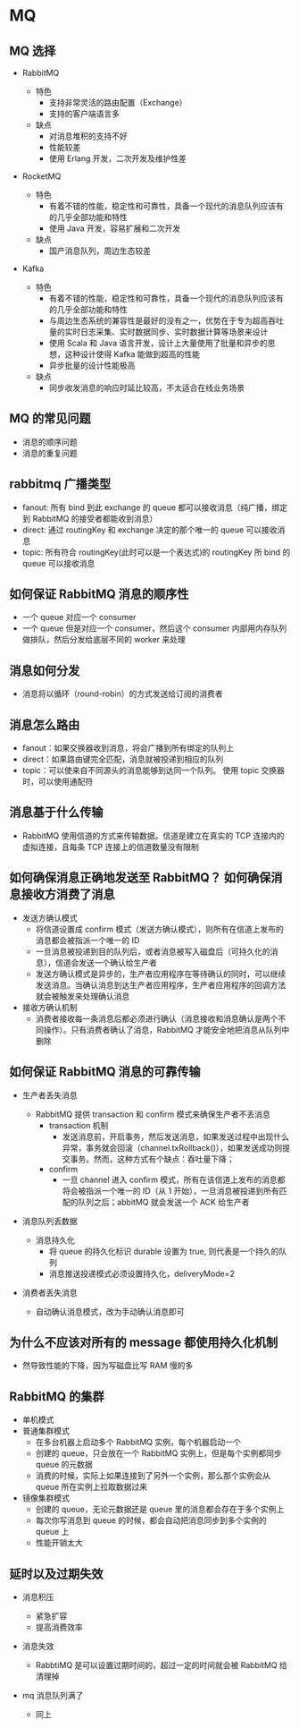 # MQ

## MQ 选择

- RabbitMQ

  - 特色
    - 支持非常灵活的路由配置（Exchange）
    - 支持的客户端语言多
  - 缺点
    - 对消息堆积的支持不好
    - 性能较差
    - 使用 Erlang 开发，二次开发及维护性差

- RocketMQ

  - 特色
    - 有着不错的性能，稳定性和可靠性，具备一个现代的消息队列应该有的几乎全部功能和特性
    - 使用 Java 开发，容易扩展和二次开发
  - 缺点
    - 国产消息队列，周边生态较差

- Kafka

  - 特色
    - 有着不错的性能，稳定性和可靠性，具备一个现代的消息队列应该有的几乎全部功能和特性
    - 与周边生态系统的兼容性是最好的没有之一，优势在于专为超高吞吐量的实时日志采集、实时数据同步、实时数据计算等场景来设计
    - 使用 Scala 和 Java 语言开发，设计上大量使用了批量和异步的思想，这种设计使得 Kafka 能做到超高的性能
    - 异步批量的设计性能极高
  - 缺点
    - 同步收发消息的响应时延比较高，不太适合在线业务场景

## MQ 的常见问题

- 消息的顺序问题
- 消息的重复问题

## rabbitmq 广播类型

- fanout: 所有 bind 到此 exchange 的 queue 都可以接收消息（纯广播，绑定到 RabbitMQ 的接受者都能收到消息）
- direct: 通过 routingKey 和 exchange 决定的那个唯一的 queue 可以接收消息
- topic: 所有符合 routingKey(此时可以是一个表达式)的 routingKey 所 bind 的 queue 可以接收消息

## 如何保证 RabbitMQ 消息的顺序性

- 一个 queue 对应一个 consumer
- 一个 queue 但是对应一个 consumer，然后这个 consumer 内部用内存队列做排队，然后分发给底层不同的 worker 来处理

## 消息如何分发

- 消息将以循环（round-robin）的方式发送给订阅的消费者

## 消息怎么路由

- fanout：如果交换器收到消息，将会广播到所有绑定的队列上
- direct：如果路由键完全匹配，消息就被投递到相应的队列
- topic：可以使来自不同源头的消息能够到达同一个队列。 使用 topic 交换器时，可以使用通配符

## 消息基于什么传输

- RabbitMQ 使用信道的方式来传输数据。信道是建立在真实的 TCP 连接内的虚拟连接，且每条 TCP 连接上的信道数量没有限制

## 如何确保消息正确地发送至 RabbitMQ？ 如何确保消息接收方消费了消息

- 发送方确认模式
  - 将信道设置成 confirm 模式（发送方确认模式），则所有在信道上发布的消息都会被指派一个唯一的 ID
  - 一旦消息被投递到目的队列后，或者消息被写入磁盘后（可持久化的消息），信道会发送一个确认给生产者
  - 发送方确认模式是异步的，生产者应用程序在等待确认的同时，可以继续发送消息。当确认消息到达生产者应用程序，生产者应用程序的回调方法就会被触发来处理确认消息
- 接收方确认机制
  - 消费者接收每一条消息后都必须进行确认（消息接收和消息确认是两个不同操作）。只有消费者确认了消息，RabbitMQ 才能安全地把消息从队列中删除

## 如何保证 RabbitMQ 消息的可靠传输

- 生产者丢失消息

  - RabbitMQ 提供 transaction 和 confirm 模式来确保生产者不丢消息
    - transaction 机制
      - 发送消息前，开启事务，然后发送消息，如果发送过程中出现什么异常，事务就会回滚（channel.txRollback()），如果发送成功则提交事务。然而，这种方式有个缺点：吞吐量下降；
    - confirm
      - 一旦 channel 进入 confirm 模式，所有在该信道上发布的消息都将会被指派一个唯一的 ID（从 1 开始），一旦消息被投递到所有匹配的队列之后；abbitMQ 就会发送一个 ACK 给生产者

- 消息队列丢数据

  - 消息持久化
    - 将 queue 的持久化标识 durable 设置为 true, 则代表是一个持久的队列
    - 消息推送投递模式必须设置持久化，deliveryMode=2

- 消费者丢失消息
  - 自动确认消息模式，改为手动确认消息即可

## 为什么不应该对所有的 message 都使用持久化机制

- 然导致性能的下降，因为写磁盘比写 RAM 慢的多

## RabbitMQ 的集群

- 单机模式
- 普通集群模式
  - 在多台机器上启动多个 RabbitMQ 实例，每个机器启动一个
  - 创建的 queue，只会放在一个 RabbitMQ 实例上，但是每个实例都同步 queue 的元数据
  - 消费的时候，实际上如果连接到了另外一个实例，那么那个实例会从 queue 所在实例上拉取数据过来
- 镜像集群模式
  - 创建的 queue，无论元数据还是 queue 里的消息都会存在于多个实例上
  - 每次你写消息到 queue 的时候，都会自动把消息同步到多个实例的 queue 上
  - 性能开销太大

## 延时以及过期失效

- 消息积压

  - 紧急扩容
  - 提高消费效率

- 消息失效

  - RabbtiMQ 是可以设置过期时间的，超过一定的时间就会被 RabbitMQ 给清理掉

- mq 消息队列满了
  - 同上
